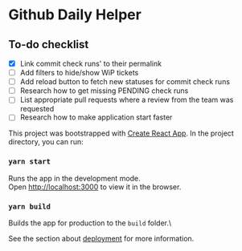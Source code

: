 # Github Daily Helper

## To-do checklist

- [x] Link commit check runs' to their permalink
- [ ] Add filters to hide/show WiP tickets
- [ ] Add reload button to fetch new statuses for commit check runs
- [ ] Research how to get missing PENDING check runs
- [ ] List appropriate pull requests where a review from the team was requested
- [ ] Research how to make application start faster

This project was bootstrapped with [Create React App](https://github.com/facebook/create-react-app).
In the project directory, you can run:

### `yarn start`

Runs the app in the development mode.\
Open [http://localhost:3000](http://localhost:3000) to view it in the browser.

### `yarn build`

Builds the app for production to the `build` folder.\

See the section about [deployment](https://facebook.github.io/create-react-app/docs/deployment) for more information.
